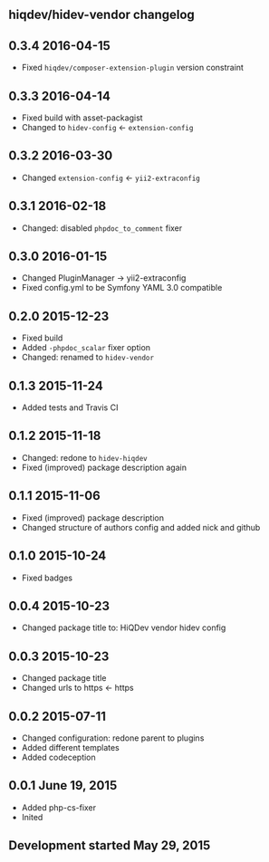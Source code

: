 hiqdev/hidev-vendor changelog
-----------------------------

## 0.3.4 2016-04-15

- Fixed `hiqdev/composer-extension-plugin` version constraint

## 0.3.3 2016-04-14

- Fixed build with asset-packagist
- Changed to `hidev-config` <- `extension-config`

## 0.3.2 2016-03-30

- Changed `extension-config` <- `yii2-extraconfig`

## 0.3.1 2016-02-18

- Changed: disabled `phpdoc_to_comment` fixer

## 0.3.0 2016-01-15

- Changed PluginManager -> yii2-extraconfig
- Fixed config.yml to be Symfony YAML 3.0 compatible

## 0.2.0 2015-12-23

- Fixed build
- Added `-phpdoc_scalar` fixer option
- Changed: renamed to `hidev-vendor`

## 0.1.3 2015-11-24

- Added tests and Travis CI

## 0.1.2 2015-11-18

- Changed: redone to `hidev-hiqdev`
- Fixed (improved) package description again

## 0.1.1 2015-11-06

- Fixed (improved) package description
- Changed structure of authors config and added nick and github

## 0.1.0 2015-10-24

- Fixed badges

## 0.0.4 2015-10-23

- Changed package title to: HiQDev vendor hidev config

## 0.0.3 2015-10-23

- Changed package title
- Changed urls to https <- https

## 0.0.2 2015-07-11

- Changed configuration: redone parent to plugins
- Added different templates
- Added codeception

## 0.0.1 June 19, 2015

- Added php-cs-fixer
- Inited

## Development started May 29, 2015

